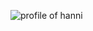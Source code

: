 ![profile of hanni](https://avatars.githubusercontent.com/u/20416186?s=400&u=3803b2bf4f96f7c86a901ccf27b18965b3f0301c&v=4)
